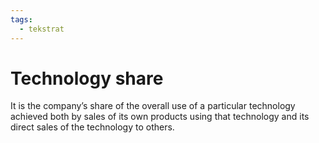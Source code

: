 ```yaml
---
tags:
  - tekstrat
---
```

# Technology share

It is the company’s share of the overall use of a particular technology achieved both by sales of its own products using that technology and its direct sales of the technology to others. 
